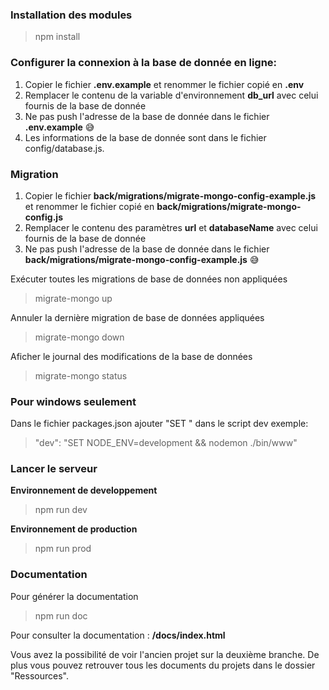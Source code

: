 ### Installation des modules
> npm install

### Configurer la connexion à la base de donnée en ligne:
1. Copier le fichier **.env.example** et renommer le fichier copié en **.env**
2. Remplacer le contenu de la variable d'environnement **db_url** avec celui fournis de la base de donnée
3. Ne pas push l'adresse de la base de donnée dans le fichier **.env.example** 😅
4. Les informations de la base de donnée sont dans le fichier config/database.js.

### Migration
1. Copier le fichier **back/migrations/migrate-mongo-config-example.js** et renommer le fichier copié en **back/migrations/migrate-mongo-config.js**
2. Remplacer le contenu des paramètres **url** et **databaseName** avec celui fournis de la base de donnée
3. Ne pas push l'adresse de la base de donnée dans le fichier **back/migrations/migrate-mongo-config-example.js** 😅

Exécuter toutes les migrations de base de données non appliquées
> migrate-mongo up

Annuler la dernière migration de base de données appliquées
> migrate-mongo down

Aficher le journal des modifications de la base de données
> migrate-mongo status

### Pour windows seulement
Dans le fichier packages.json 
ajouter "SET " dans le script dev
exemple:
> "dev": "SET NODE_ENV=development && nodemon ./bin/www"

### Lancer le serveur
**Environnement de developpement**
> npm run dev

**Environnement de production**
> npm run prod

### Documentation
Pour générer la documentation
> npm run doc

Pour consulter la documentation : **/docs/index.html**

Vous avez la possibilité de voir l'ancien projet sur la deuxième branche. De plus vous pouvez retrouver tous les documents du projets dans le dossier "Ressources".